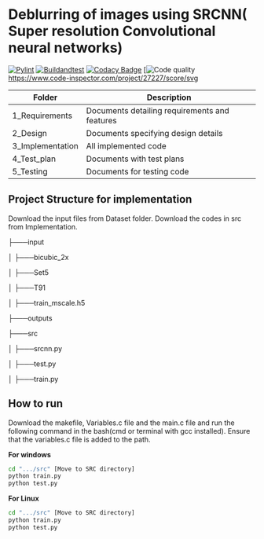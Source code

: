 # Deblurring of images using SRCNN( Super resolution Convolutional neural networks)

[![Pylint](https://github.com/BhavanSekar/OOPS-Miniproject/actions/workflows/pylint.yml/badge.svg)](https://github.com/BhavanSekar/OOPS-Miniproject/actions/workflows/pylint.yml)
[![Buildandtest](https://github.com/BhavanSekar/OOPS-Miniproject/actions/workflows/Buildandtest.yml/badge.svg)](https://github.com/BhavanSekar/OOPS-Miniproject/actions/workflows/Buildandtest.yml)
[![Codacy Badge](https://app.codacy.com/project/badge/Grade/a94bf2202d2b445b852ee2d6022dc4cd)](https://www.codacy.com?utm_source=github.com&amp;utm_medium=referral&amp;utm_content=BhavanSekar/OOPS-Miniproject&amp;utm_campaign=Badge_Grade)
[![Code quality](https://www.code-inspector.com/project/27227/score/svg)
https://www.code-inspector.com/project/27227/score/svg

| Folder           | Description                                   |
|------------------|-----------------------------------------------|
| 1_Requirements   | Documents detailing requirements and features |
| 2_Design         | Documents specifying design details           |
| 3_Implementation | All implemented code                          |
| 4_Test_plan      | Documents with test plans                     |
| 5_Testing        | Documents for testing code                    |

## Project Structure for implementation

Download the input files from Dataset folder.
Download the codes in src from Implementation.


├───input

│   ├───bicubic_2x

│   ├───Set5

│   ├───T91

│   ├───train_mscale.h5

├───outputs

├───src

│   ├───srcnn.py

│   ├───test.py

│   ├───train.py

## How to run

Download the makefile, Variables.c file and the main.c file and run the following command in the bash(cmd or terminal with gcc installed). Ensure that the variables.c file is added to the path.

**For windows**

```bash
cd ".../src" [Move to SRC directory]
python train.py
python test.py
```

**For Linux**

```bash
cd ".../src" [Move to SRC directory]
python train.py
python test.py
```


